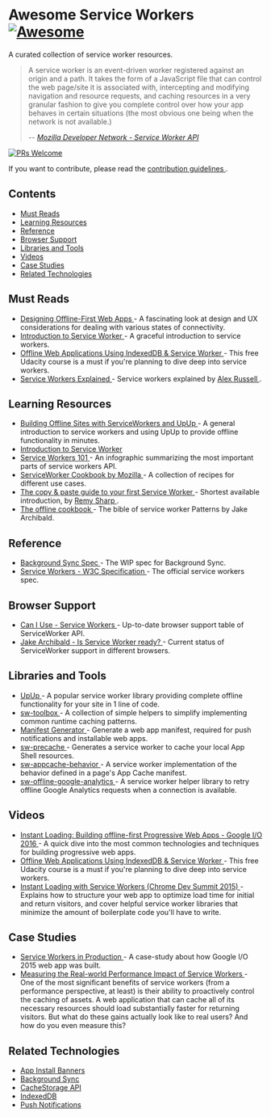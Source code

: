 <h1>
 Awesome Service Workers
 <a href="https://github.com/sindresorhus/awesome">
  <img alt="Awesome" src="https://cdn.rawgit.com/sindresorhus/awesome/d7305f38d29fed78fa85652e3a63e154dd8e8829/media/badge.svg"/>
 </a>
</h1>
<p>
 A curated collection of service worker resources.
</p>
<blockquote>
 <p>
  A service worker is an event-driven worker registered against an origin and a path. It takes the form of a JavaScript file that can control the web page/site it is associated with, intercepting and modifying navigation and resource requests, and caching resources in a very granular fashion to give you complete control over how your app behaves in certain situations (the most obvious one being when the network is not available.)
 </p>
 <p>
  --
  <cite>
   <a href="https://developer.mozilla.org/en-US/docs/Web/API/Service_Worker_API">
    Mozilla Developer Network - Service Worker API
   </a>
  </cite>
 </p>
</blockquote>
<p>
 <a href="http://makeapullrequest.com">
  <img alt="PRs Welcome" src="https://img.shields.io/badge/PRs-welcome-brightgreen.svg?style=flat-square"/>
 </a>
</p>
<p>
 If you want to contribute, please read the
 <a href="contributing.md">
  contribution guidelines
 </a>
 .
</p>
<h2>
 Contents
</h2>
<ul>
 <li>
  <a href="#must-reads">
   Must Reads
  </a>
 </li>
 <li>
  <a href="#learning-resources">
   Learning Resources
  </a>
 </li>
 <li>
  <a href="#reference">
   Reference
  </a>
 </li>
 <li>
  <a href="#browser-support">
   Browser Support
  </a>
 </li>
 <li>
  <a href="#libraries-and-tools">
   Libraries and Tools
  </a>
 </li>
 <li>
  <a href="#videos">
   Videos
  </a>
 </li>
 <li>
  <a href="#case-studies">
   Case Studies
  </a>
 </li>
 <li>
  <a href="#related-technologies">
   Related Technologies
  </a>
 </li>
</ul>
<h2>
 Must Reads
</h2>
<ul>
 <li>
  <a href="http://alistapart.com/article/offline-first">
   Designing Offline-First Web Apps
  </a>
  - A fascinating look at design and UX considerations for dealing with various states of connectivity.
 </li>
 <li>
  <a href="http://www.html5rocks.com/en/tutorials/service-worker/introduction/">
   Introduction to Service Worker
  </a>
  - A graceful introduction to service workers.
 </li>
 <li>
  <a href="https://www.udacity.com/course/offline-web-applications--ud899">
   Offline Web Applications Using IndexedDB & Service Worker
  </a>
  - This free Udacity course is a must if you're planning to dive deep into service workers.
 </li>
 <li>
  <a href="https://github.com/slightlyoff/ServiceWorker/blob/master/explainer.md">
   Service Workers Explained
  </a>
  - Service workers explained by
  <a href="https://github.com/slightlyoff">
   Alex Russell
  </a>
  .
 </li>
</ul>
<h2>
 Learning Resources
</h2>
<ul>
 <li>
  <a href="https://dev.opera.com/articles/offline-with-upup-service-workers/">
   Building Offline Sites with ServiceWorkers and UpUp
  </a>
  - A general introduction to service workers and using UpUp to provide offline functionality in minutes.
 </li>
 <li>
  <a href="http://www.html5rocks.com/en/tutorials/service-worker/introduction/">
   Introduction to Service Worker
  </a>
 </li>
 <li>
  <a href="https://github.com/delapuente/service-workers-101">
   Service Workers 101
  </a>
  - An infographic summarizing the most important parts of service workers API.
 </li>
 <li>
  <a href="https://serviceworke.rs/">
   ServiceWorker Cookbook by Mozilla
  </a>
  - A collection of recipes for different use cases.
 </li>
 <li>
  <a href="https://remysharp.com/2016/03/22/the-copy--paste-guide-to-your-first-service-worker">
   The copy & paste guide to your first Service Worker
  </a>
  - Shortest available introduction, by
  <a href="https://github.com/remy">
   Remy Sharp
  </a>
  .
 </li>
 <li>
  <a href="https://jakearchibald.com/2014/offline-cookbook/">
   The offline cookbook
  </a>
  - The bible of service worker Patterns by Jake Archibald.
 </li>
</ul>
<h2>
 Reference
</h2>
<ul>
 <li>
  <a href="https://wicg.github.io/BackgroundSync/spec/">
   Background Sync Spec
  </a>
  - The WIP spec for Background Sync.
 </li>
 <li>
  <a href="https://www.w3.org/TR/service-workers/">
   Service Workers - W3C Specification
  </a>
  - The official service workers spec.
 </li>
</ul>
<h2>
 Browser Support
</h2>
<ul>
 <li>
  <a href="http://caniuse.com/#feat=serviceworkers">
   Can I Use - Service Workers
  </a>
  - Up-to-date browser support table of ServiceWorker API.
 </li>
 <li>
  <a href="https://jakearchibald.github.io/isserviceworkerready/">
   Jake Archibald - Is Service Worker ready?
  </a>
  - Current status of ServiceWorker support in different browsers.
 </li>
</ul>
<h2>
 Libraries and Tools
</h2>
<ul>
 <li>
  <a href="http://upup.rocks/">
   UpUp
  </a>
  - A popular service worker library providing complete offline functionality for your site in 1 line of code.
 </li>
 <li>
  <a href="https://github.com/GoogleChrome/sw-toolbox/">
   sw-toolbox
  </a>
  - A collection of simple helpers to simplify implementing common runtime caching patterns.
 </li>
 <li>
  <a href="https://brucelawson.github.io/manifest/">
   Manifest Generator
  </a>
  - Generate a web app manifest, required for push notifications and installable web apps.
 </li>
 <li>
  <a href="https://github.com/GoogleChrome/sw-precache/">
   sw-precache
  </a>
  - Generates a service worker to cache your local App Shell resources.
 </li>
 <li>
  <a href="https://github.com/GoogleChrome/sw-helpers/tree/master/projects/sw-appcache-behavior">
   sw-appcache-behavior
  </a>
  - A service worker implementation of the behavior defined in a page's App Cache manifest.
 </li>
 <li>
  <a href="https://github.com/GoogleChrome/sw-helpers/tree/master/projects/sw-offline-google-analytics">
   sw-offline-google-analytics
  </a>
  - A service worker helper library to retry offline Google Analytics requests when a connection is available.
 </li>
</ul>
<h2>
 Videos
</h2>
<ul>
 <li>
  <a href="https://youtu.be/cmGr0RszHc8">
   Instant Loading: Building offline-first Progressive Web Apps - Google I/O 2016
  </a>
  - A quick dive into the most common technologies and techniques for building progressive web apps.
 </li>
 <li>
  <a href="https://www.udacity.com/course/offline-web-applications--ud899">
   Offline Web Applications Using IndexedDB & Service Worker
  </a>
  - This free Udacity course is a must if you're planning to dive deep into service workers.
 </li>
 <li>
  <a href="https://www.youtube.com/watch?v=jCKZDTtUA2A">
   Instant Loading with Service Workers (Chrome Dev Summit 2015)
  </a>
  - Explains how to structure your web app to optimize load time for initial and return visitors, and cover helpful service worker libraries that minimize the amount of boilerplate code you'll have to write.
 </li>
</ul>
<h2>
 Case Studies
</h2>
<ul>
 <li>
  <a href="https://developers.google.com/web/showcase/case-study/service-workers-iowa">
   Service Workers in Production
  </a>
  - A case-study about how Google I/O 2015 web app was built.
 </li>
 <li>
  <a href="https://developers.google.com/web/showcase/2016/service-worker-perf">
   Measuring the Real-world Performance Impact of Service Workers
  </a>
  - One of the most significant benefits of service workers (from a performance perspective, at least) is their ability to proactively control the caching of assets. A web application that can cache all of its necessary resources should load substantially faster for returning visitors. But what do these gains actually look like to real users? And how do you even measure this?
 </li>
</ul>
<h2>
 Related Technologies
</h2>
<ul>
 <li>
  <a href="https://github.com/TalAter/awesome-progressive-web-apps#installable-web-apps">
   App Install Banners
  </a>
 </li>
 <li>
  <a href="https://github.com/TalAter/awesome-progressive-web-apps#background-sync">
   Background Sync
  </a>
 </li>
 <li>
  <a href="https://github.com/TalAter/awesome-progressive-web-apps#cachestorage-api">
   CacheStorage API
  </a>
 </li>
 <li>
  <a href="https://github.com/TalAter/awesome-progressive-web-apps#indexeddb">
   IndexedDB
  </a>
 </li>
 <li>
  <a href="https://github.com/TalAter/awesome-progressive-web-apps#push-notifications">
   Push Notifications
  </a>
 </li>
</ul>
